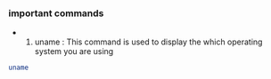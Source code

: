 ### important commands
* 1. uname : This command is used to display the which operating system you are using
```bash
uname
```
